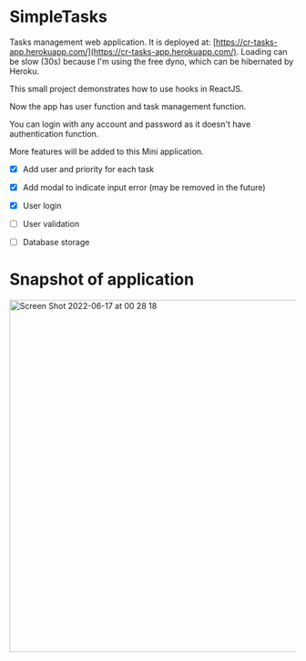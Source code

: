 # SimpleTasks

Tasks management web application. It is deployed at: [https://cr-tasks-app.herokuapp.com/](https://cr-tasks-app.herokuapp.com/). Loading can be slow (30s) because I'm using the free dyno, which can be hibernated by Heroku. 

This small project demonstrates how to use hooks in ReactJS. 

Now the app has user function and task management function. 

You can login with any account and password as it doesn't have authentication function. 

More features will be added to this Mini application. 

- [x] Add user and priority for each task
- [x] Add modal to indicate input error (may be removed in the future)
- [x] User login
- [ ] User validation
- [ ] Database storage


# Snapshot of application

<img width="618" alt="Screen Shot 2022-06-17 at 00 28 18" src="https://user-images.githubusercontent.com/9221441/174238665-b4678ab5-fbe3-4b61-beba-2b7448865eba.png">
